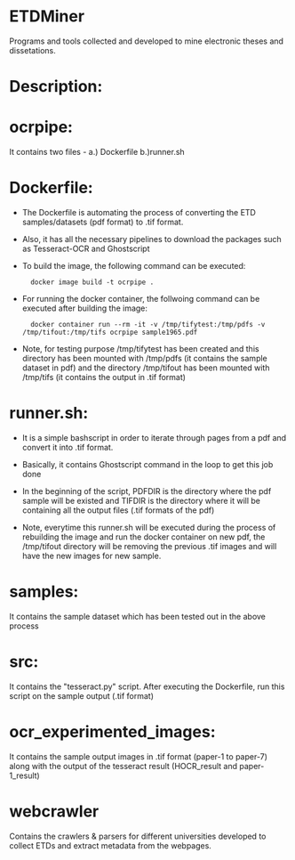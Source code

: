 # ETDMiner
Programs and tools collected and developed to mine electronic theses and dissetations.

# Description:

# ocrpipe:
It contains two files - a.) Dockerfile b.)runner.sh
# Dockerfile:
 
- The Dockerfile is automating the process of converting the ETD samples/datasets (pdf format) to .tif format.
	
- Also, it has all the necessary pipelines to download the packages such as Tesseract-OCR and Ghostscript
	
- To build the image, the following command can be executed: 
		
		docker image build -t ocrpipe .
	
- For running the docker container, the follwoing command can be executed after building the image:
		
		docker container run --rm -it -v /tmp/tifytest:/tmp/pdfs -v /tmp/tifout:/tmp/tifs ocrpipe sample1965.pdf
	
- Note, for testing purpose /tmp/tifytest has been created and this directory has been mounted with /tmp/pdfs (it contains the sample dataset in pdf) and the directory /tmp/tifout has been mounted with /tmp/tifs (it contains the output in .tif format)
# runner.sh:
	
- It is a simple bashscript in order to iterate through pages from a pdf and convert it into .tif format.
	
- Basically, it contains Ghostscript command in the loop to get this job done
	
- In the beginning of the script, PDFDIR is the directory where the pdf sample will be existed and TIFDIR is the directory where it will be containing all the output files (.tif formats of the pdf)
	
- Note, everytime this runner.sh will be executed during the process of rebuilding the image and run the docker container on new pdf,
the /tmp/tifout directory will be removing the previous .tif images and will have the new images for new sample.

# samples:
It contains the sample dataset which has been tested out in the above process

# src:
It contains the "tesseract.py" script. After executing the Dockerfile, run this script on the sample output (.tif format)

# ocr_experimented_images:
It contains the sample output images in .tif format (paper-1 to paper-7) along with the output of the tesseract result (HOCR_result and paper-1_result)   

# webcrawler
Contains the crawlers & parsers for different universities developed to collect ETDs and extract metadata from the webpages.
	
	
		
